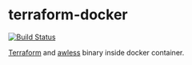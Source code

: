 # terraform-docker

[![Build Status](https://travis-ci.org/royge/terraform-docker.svg?branch=master)](https://travis-ci.org/royge/terraform-docker)

[Terraform](https://www.terraform.io/) and [awless](https://github.com/wallix/awless/) binary inside docker container.
